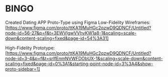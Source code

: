 # BINGO
Created Dating APP Proto-Type using Figma
Low-Fidelity Wireframes: 
[https://www.figma.com/proto/ttKA19MuHGc2qzwD9QDNCF/Untitled?node-id=56-27&p=f&t=3EWVlgwVVhvKW1a8-1&scaling=scale-down&content-scaling=fixed&page-id=54%3A31]

High-Fidelity Prototype:
[https://www.figma.com/proto/ttKA19MuHGc2qzwD9QDNCF/Untitled?node-id=3-4&p=f&t=srIfEnmNVWFDObUX-1&scaling=scale-down&content-scaling=fixed&page-id=0%3A1&starting-point-node-id=3%3A4&show-proto-sidebar=1]


